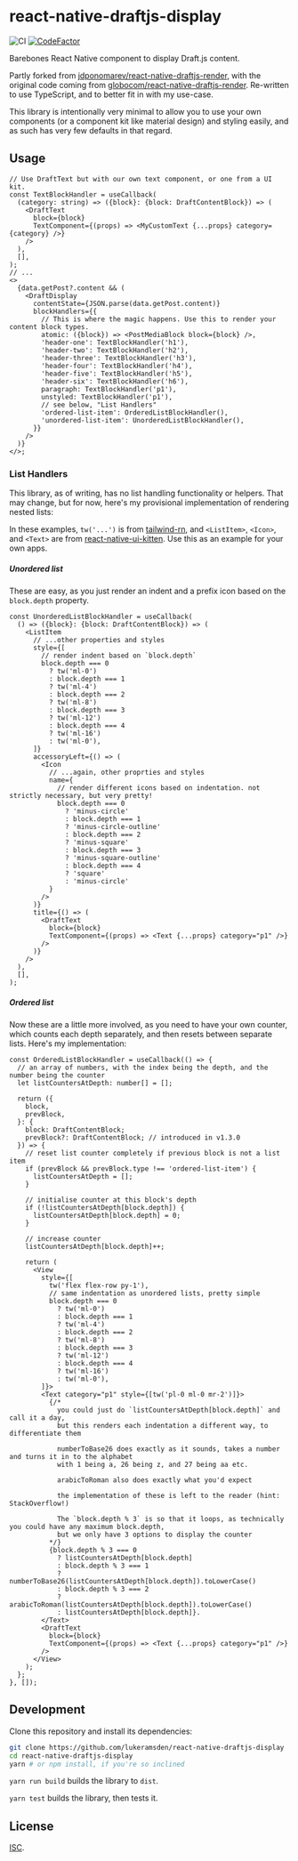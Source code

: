 # react-native-draftjs-display

![CI](https://github.com/lukeramsden/react-native-draftjs-display/workflows/CI/badge.svg) [![CodeFactor](https://www.codefactor.io/repository/github/lukeramsden/react-native-draftjs-display/badge)](https://www.codefactor.io/repository/github/lukeramsden/react-native-draftjs-display)

Barebones React Native component to display Draft.js content.

Partly forked from [jdponomarev/react-native-draftjs-render](https://github.com/jdponomarev/react-native-draftjs-render), with the original code coming from [globocom/react-native-draftjs-render](https://github.com/globocom/react-native-draftjs-render). Re-written to use TypeScript, and to better fit in with my use-case.

This library is intentionally very minimal to allow you to use your own components (or a component kit like material design) and styling easily, and as such has very few defaults in that regard.

## Usage

```tsx
// Use DraftText but with our own text component, or one from a UI kit.
const TextBlockHandler = useCallback(
  (category: string) => ({block}: {block: DraftContentBlock}) => (
    <DraftText
      block={block}
      TextComponent={(props) => <MyCustomText {...props} category={category} />}
    />
  ),
  [],
);
// ...
<>
  {data.getPost?.content && (
    <DraftDisplay
      contentState={JSON.parse(data.getPost.content)}
      blockHandlers={{
        // This is where the magic happens. Use this to render your content block types.
        atomic: ({block}) => <PostMediaBlock block={block} />,
        'header-one': TextBlockHandler('h1'),
        'header-two': TextBlockHandler('h2'),
        'header-three': TextBlockHandler('h3'),
        'header-four': TextBlockHandler('h4'),
        'header-five': TextBlockHandler('h5'),
        'header-six': TextBlockHandler('h6'),
        paragraph: TextBlockHandler('p1'),
        unstyled: TextBlockHandler('p1'),
        // see below, "List Handlers"
        'ordered-list-item': OrderedListBlockHandler(),
        'unordered-list-item': UnorderedListBlockHandler(),
      }}
    />
  )}
</>;
```

### List Handlers

This library, as of writing, has no list handling functionality or helpers. That may change, but for now, here's my provisional implementation of rendering nested lists:

In these examples, `tw('...')` is from [tailwind-rn](github.com/vadimdemedes/tailwind-rn), and `<ListItem>`, `<Icon>`, and `<Text>` are from [react-native-ui-kitten](github.com/akveo/react-native-ui-kitten). Use this as an example for your own apps.

##### Unordered list

These are easy, as you just render an indent and a prefix icon based on the `block.depth` property.

```tsx
const UnorderedListBlockHandler = useCallback(
  () => ({block}: {block: DraftContentBlock}) => (
    <ListItem
      // ...other properties and styles
      style={[
        // render indent based on `block.depth`
        block.depth === 0
          ? tw('ml-0')
          : block.depth === 1
          ? tw('ml-4')
          : block.depth === 2
          ? tw('ml-8')
          : block.depth === 3
          ? tw('ml-12')
          : block.depth === 4
          ? tw('ml-16')
          : tw('ml-0'),
      ]}
      accessoryLeft={() => (
        <Icon
          // ...again, other proprties and styles
          name={
            // render different icons based on indentation. not strictly necessary, but very pretty!
            block.depth === 0
              ? 'minus-circle'
              : block.depth === 1
              ? 'minus-circle-outline'
              : block.depth === 2
              ? 'minus-square'
              : block.depth === 3
              ? 'minus-square-outline'
              : block.depth === 4
              ? 'square'
              : 'minus-circle'
          }
        />
      )}
      title={() => (
        <DraftText
          block={block}
          TextComponent={(props) => <Text {...props} category="p1" />}
        />
      )}
    />
  ),
  [],
);
```

##### Ordered list

Now these are a little more involved, as you need to have your own counter, which counts each depth separately, and then resets between separate lists. Here's my implementation:

```tsx
const OrderedListBlockHandler = useCallback(() => {
  // an array of numbers, with the index being the depth, and the number being the counter
  let listCountersAtDepth: number[] = [];

  return ({
    block,
    prevBlock,
  }: {
    block: DraftContentBlock;
    prevBlock?: DraftContentBlock; // introduced in v1.3.0
  }) => {
    // reset list counter completely if previous block is not a list item
    if (prevBlock && prevBlock.type !== 'ordered-list-item') {
      listCountersAtDepth = [];
    }

    // initialise counter at this block's depth
    if (!listCountersAtDepth[block.depth]) {
      listCountersAtDepth[block.depth] = 0;
    }

    // increase counter
    listCountersAtDepth[block.depth]++;

    return (
      <View
        style={[
          tw('flex flex-row py-1'),
          // same indentation as unordered lists, pretty simple
          block.depth === 0
            ? tw('ml-0')
            : block.depth === 1
            ? tw('ml-4')
            : block.depth === 2
            ? tw('ml-8')
            : block.depth === 3
            ? tw('ml-12')
            : block.depth === 4
            ? tw('ml-16')
            : tw('ml-0'),
        ]}>
        <Text category="p1" style={[tw('pl-0 ml-0 mr-2')]}>
          {/*
            you could just do `listCountersAtDepth[block.depth]` and call it a day,
            but this renders each indentation a different way, to differentiate them

            numberToBase26 does exactly as it sounds, takes a number and turns it in to the alphabet
            with 1 being a, 26 being z, and 27 being aa etc.

            arabicToRoman also does exactly what you'd expect

            the implementation of these is left to the reader (hint: StackOverflow!)

            The `block.depth % 3` is so that it loops, as technically you could have any maximum block.depth,
            but we only have 3 options to display the counter
          */}
          {block.depth % 3 === 0
            ? listCountersAtDepth[block.depth]
            : block.depth % 3 === 1
            ? numberToBase26(listCountersAtDepth[block.depth]).toLowerCase()
            : block.depth % 3 === 2
            ? arabicToRoman(listCountersAtDepth[block.depth]).toLowerCase()
            : listCountersAtDepth[block.depth]}.
        </Text>
        <DraftText
          block={block}
          TextComponent={(props) => <Text {...props} category="p1" />}
        />
      </View>
    );
  };
}, []);
```

## Development

Clone this repository and install its dependencies:

```bash
git clone https://github.com/lukeramsden/react-native-draftjs-display
cd react-native-draftjs-display
yarn # or npm install, if you're so inclined
```

`yarn run build` builds the library to `dist`.

`yarn test` builds the library, then tests it.

## License

[ISC](LICENSE).
